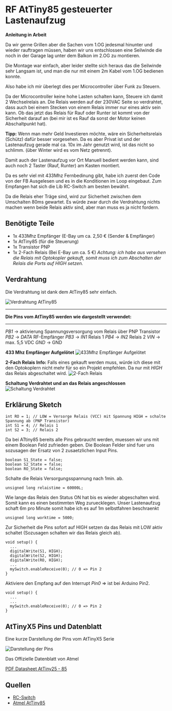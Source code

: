 # RF AtTiny85 gesteuerter Lastenaufzug

**Anleitung in Arbeit**

Da wir gerne Grillen aber die Sachen vom 1.OG jedesmal hinunter und 
wieder rauftragen müssen, haben wir uns entschlossen 
eine Seilwinde die noch in der Garage lag unter dem Balkon im 2.OG zu 
montieren.

Die Montage war einfach, aber leider stellte sich heraus das die 
Seilwinde sehr Langsam ist, und man die nur mit einem 2m Kabel vom 1.OG 
bedienen konnte.

Also habe ich mir überlegt dies per Microcontroller über Funk zu 
Steuern.

Da der Microcontroller keine hohe Lasten schalten kann, Steuere ich 
damit 2 Wechselrelais an.
Die Relais werden auf der 230VAC Seite so verdrahtet, dass auch bei 
einem Stecken von einem Relais immer nur eines aktiv sein kann.
Ob das jetzt das Relais für Rauf oder Runter ist kommt von der 
Sicherheit darauf an (bei mir ist es Rauf da sonst der Motor keinen
Abschaltpunkt hat).

**Tipp:**
Wenn man mehr Geld Investieren möchte, wäre ein Sicherheitsrelais 
(Schütz) dafür besser vorgesehen. Da es aber Privat ist und der 
Lastenaufzug gerade mal ca. 10x im Jahr genutzt wird, ist das nicht so 
schlimm. (über Winter wird es vom Netz getrennt).

Damit auch der Lastenaufzug vor Ort Manuell bedient werden kann, sind 
auch noch 2 Taster (Rauf, Runter) am Kasten montiert.

Da es sehr viel mit 433Mhz Fernbedinung gibt, habe ich zuerst den Code 
von der FB Ausgelesen und es in die Konditionen im Loop eingebaut.
Zum Empfangen hat sich die Lib RC-Switch am besten bewährt.

Da die Relais eher Träge sind, wird zur Sicherheit zwischen dem 
Umschalten 80ms gewartet.
Es würde zwar durch die Verdrahtung nichts machen wenn beide Relais 
aktiv sind, aber man muss es ja nicht fordern.


## Benötigte Teile

* 1x 433Mhz Empfänger (E-Bay um ca. 2,50 € (Sender & Empfänger)
* 1x AtTiny85 (für die Steuerung)
* 1x Transistor PNP
* 1x 2-Fach Relais (Bei E-Bay um ca. 5 €) *Achtung: ich habe aus 
versehen die Relais mit Optokopler gekauft, somit muss ich zum 
Abschalten der Relais die Ports auf HIGH setzen.*


## Verdrahtung

Die Verdrahtung ist dank dem AtTiny85 sehr einfach.

![Verdrahtung AtTiny85](Doku/Schaltplan.jpg)

---

**Die Pins vom AtTiny85 werden wie dargestellt verwendet:**

---

*PB1* -> aktivierung Spannungsversorgung vom Relais über PNP Transistor
*PB2* -> *DATA* RF-Empfänger
*PB3* -> *IN1* Relais 1
*PB4* -> *IN2* Relais 2
*VIN* -> max. 5,5 VDC
*GND* -> GND

**433 Mhz Empfänger Aufgelötet**
![433Mhz Empfänger Aufgelötet](Doku/DSC_1584.JPG)

**2-Fach Relais**
**Info:** Falls eines gekauft werden muss, würde ich diese mit den 
Optokoplern nicht mehr für so ein Projekt empfehlen. 
Da nur mit *HIGH* das Relais abgeschaltet wird.
![2-Fach Relais](Doku/DSC_1585.JPG)

**Schaltung Verdrahtet und an das Relais angeschlossen**
![Schaltung Verdrahtet](Doku/DSC_1586.JPG)


## Erklärung Sketch


```Arduino
int RO = 1; // LOW = Versorge Relais (VCC) mit Spannung HIGH = schalte Spannung ab (PNP Transistor)
int S1 = 4; // Relais 1
int S2 = 3; // Relais 2
```

Da bei ATtiny85 bereits alle Pins gebraucht werden, muessen wir uns mit 
einem Boolean Feld zufrieden geben.
Die Boolean Felder sind fuer uns sozusagen der Ersatz von 2 
zusaetzlichen Input Pins.
```Arduino
boolean S1_State = false;
boolean S2_State = false;
boolean RO_State = false;
```

Schalte die Relais Versorgungsspannung nach 1min. ab.
```Arduino
unsigned long relaistime = 60000L;
```

Wie lange das Relais den Status ON hat bis es wieder abgeschalten wird. 
Somit kann es einen bestimmten Weg zuruecklegen.
Unser Lastenaufzug schaft 6m pro Minute somit habe ich es auf 1m 
selbstfahren beschraenkt 
```Arduino
unsigned long worktime = 5000;
```

Zur Sicherheit die Pins sofort auf HIGH setzen da das Relais mit LOW 
aktiv schaltet (Sozusagen schalten wir das Relais gleich ab).
```Arduino
void setup() {
  ...
  digitalWrite(S1, HIGH);
  digitalWrite(S2, HIGH);
  digitalWrite(RO, HIGH);
  ...
  mySwitch.enableReceive(0); // 0 => Pin 2
}
```

Aktiviere den Empfang auf den Interrupt *Pin0* => ist bei Arduino Pin2.
```Arduino
void setup() {
  ...
  ...
  mySwitch.enableReceive(0); // 0 => Pin 2
}
```

## AtTinyX5 Pins und Datenblatt

Eine kurze Darstellung der Pins vom AtTinyX5 Serie

![Darstellung der Pins](Doku/attiny85_pinout.jpg)

Das Offizielle Datenblatt von Atmel

[PDF Datasheet AtTiny25 - 85](Doku/Atmel-2586-AVR-8-bit-Microcontroller-ATtiny25-ATtiny45-ATtiny85_Datasheet.pdf)

## Quellen

* [RC-Switch](https://github.com/sui77/rc-switch)
* [Atmel AtTiny85](http://www.atmel.com/devices/attiny85.aspx)
